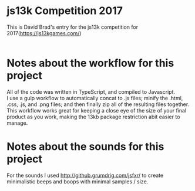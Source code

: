 # js13k Competition 2017
This is David Brad's entry for the js13k competition for 2017(https://js13kgames.com/)
<br><br>

# Notes about the workflow for this project
All of the code was written in TypeScript, and compiled to Javascript.<br>
I use a gulp workflow to automatically concat to .js files; minify the .html, .css, .js, and .png files; and then finally zip all of the resulting files together.<br>
This workflow works great for keeping a close eye of the size of your final product as you work, making the 13kb package restriction abit easier to manage.

# Notes about the sounds for this project
For the sounds I used http://github.grumdrig.com/jsfxr/ to create minimalistic beeps and boops with minimal samples / size.
